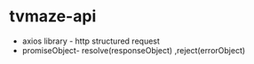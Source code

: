 # tvmaze-api
- axios library - http structured request 
- promiseObject- resolve(responseObject) ,reject(errorObject)
